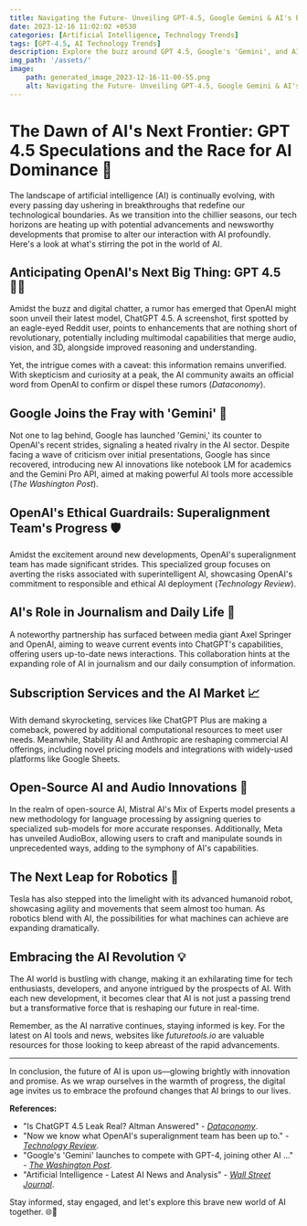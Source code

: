 ```yaml
---
title: Navigating the Future- Unveiling GPT-4.5, Google Gemini & AI's Evolution
date: 2023-12-16 11:02:02 +0530
categories: [Artificial Intelligence, Technology Trends]
tags: [GPT-4.5, AI Technology Trends]
description: Explore the buzz around GPT 4.5, Google's 'Gemini', and AI's transforming role in our lives. Dive into the future of tech with this insightful AI update.
img_path: '/assets/'
image:
    path: generated_image_2023-12-16-11-00-55.png
    alt: Navigating the Future- Unveiling GPT-4.5, Google Gemini & AI's Evolution
---
```


# The Dawn of AI's Next Frontier: GPT 4.5 Speculations and the Race for AI Dominance 🌅

The landscape of artificial intelligence (AI) is continually evolving, with every passing day ushering in breakthroughs that redefine our technological boundaries. As we transition into the chillier seasons, our tech horizons are heating up with potential advancements and newsworthy developments that promise to alter our interaction with AI profoundly. Here's a look at what's stirring the pot in the world of AI.

## Anticipating OpenAI's Next Big Thing: GPT 4.5 🕵️‍♂️

Amidst the buzz and digital chatter, a rumor has emerged that OpenAI might soon unveil their latest model, ChatGPT 4.5. A screenshot, first spotted by an eagle-eyed Reddit user, points to enhancements that are nothing short of revolutionary, potentially including multimodal capabilities that merge audio, vision, and 3D, alongside improved reasoning and understanding.

Yet, the intrigue comes with a caveat: this information remains unverified. With skepticism and curiosity at a peak, the AI community awaits an official word from OpenAI to confirm or dispel these rumors (*Dataconomy*).

## Google Joins the Fray with 'Gemini' 🤖

Not one to lag behind, Google has launched 'Gemini,' its counter to OpenAI's recent strides, signaling a heated rivalry in the AI sector. Despite facing a wave of criticism over initial presentations, Google has since recovered, introducing new AI innovations like notebook LM for academics and the Gemini Pro API, aimed at making powerful AI tools more accessible (*The Washington Post*).

## OpenAI's Ethical Guardrails: Superalignment Team's Progress 🛡️

Amidst the excitement around new developments, OpenAI's superalignment team has made significant strides. This specialized group focuses on averting the risks associated with superintelligent AI, showcasing OpenAI's commitment to responsible and ethical AI deployment (*Technology Review*).

## AI's Role in Journalism and Daily Life 📰

A noteworthy partnership has surfaced between media giant Axel Springer and OpenAI, aiming to weave current events into ChatGPT's capabilities, offering users up-to-date news interactions. This collaboration hints at the expanding role of AI in journalism and our daily consumption of information.

## Subscription Services and the AI Market 📈

With demand skyrocketing, services like ChatGPT Plus are making a comeback, powered by additional computational resources to meet user needs. Meanwhile, Stability AI and Anthropic are reshaping commercial AI offerings, including novel pricing models and integrations with widely-used platforms like Google Sheets.

## Open-Source AI and Audio Innovations 🎵

In the realm of open-source AI, Mistral AI's Mix of Experts model presents a new methodology for language processing by assigning queries to specialized sub-models for more accurate responses. Additionally, Meta has unveiled AudioBox, allowing users to craft and manipulate sounds in unprecedented ways, adding to the symphony of AI's capabilities.

## The Next Leap for Robotics 🤖

Tesla has also stepped into the limelight with its advanced humanoid robot, showcasing agility and movements that seem almost too human. As robotics blend with AI, the possibilities for what machines can achieve are expanding dramatically.

## Embracing the AI Revolution 💡

The AI world is bustling with change, making it an exhilarating time for tech enthusiasts, developers, and anyone intrigued by the prospects of AI. With each new development, it becomes clear that AI is not just a passing trend but a transformative force that is reshaping our future in real-time.

Remember, as the AI narrative continues, staying informed is key. For the latest on AI tools and news, websites like *futuretools.io* are valuable resources for those looking to keep abreast of the rapid advancements.

---

In conclusion, the future of AI is upon us—glowing brightly with innovation and promise. As we wrap ourselves in the warmth of progress, the digital age invites us to embrace the profound changes that AI brings to our lives.

**References:**

- "Is ChatGPT 4.5 Leak Real? Altman Answered" - [*Dataconomy*](https://dataconomy.com/2023/12/15/openai-chatgpt-4-5-leak/).
- "Now we know what OpenAI's superalignment team has been up to." - [*Technology Review*](https://www.technologyreview.com/2023/12/14/1085344/openai-super-alignment-rogue-agi-gpt-4/).
- "Google's 'Gemini' launches to compete with GPT-4, joining other AI ..." - [*The Washington Post*](https://www.washingtonpost.com/technology/2023/12/06/google-gemini-chatgpt-alternatives/).
- "Artificial Intelligence - Latest AI News and Analysis" - [*Wall Street Journal*](https://www.wsj.com/tech/ai).

Stay informed, stay engaged, and let's explore this brave new world of AI together. 🌐🚀